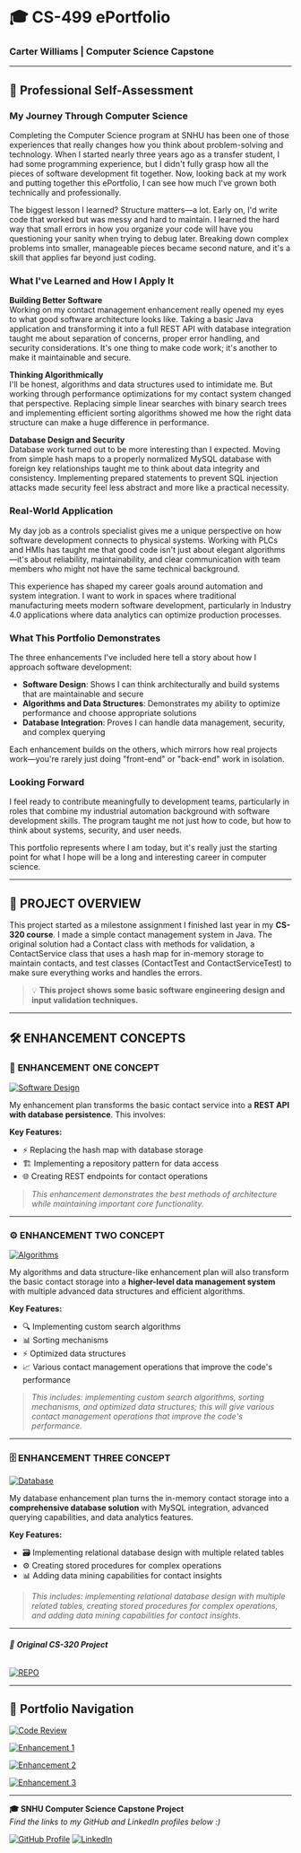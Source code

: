 # 🎓 CS-499 ePortfolio
### Carter Williams | Computer Science Capstone

---

## 📝 Professional Self-Assessment

### My Journey Through Computer Science

Completing the Computer Science program at SNHU has been one of those experiences that really changes how you think about problem-solving and technology. When I started nearly three years ago as a transfer student, I had some programming experience, but I didn't fully grasp how all the pieces of software development fit together. Now, looking back at my work and putting together this ePortfolio, I can see how much I've grown both technically and professionally.

The biggest lesson I learned? Structure matters—a lot. Early on, I'd write code that worked but was messy and hard to maintain. I learned the hard way that small errors in how you organize your code will have you questioning your sanity when trying to debug later. Breaking down complex problems into smaller, manageable pieces became second nature, and it's a skill that applies far beyond just coding.

### What I've Learned and How I Apply It

**Building Better Software**  
Working on my contact management enhancement really opened my eyes to what good software architecture looks like. Taking a basic Java application and transforming it into a full REST API with database integration taught me about separation of concerns, proper error handling, and security considerations. It's one thing to make code work; it's another to make it maintainable and secure.

**Thinking Algorithmically**  
I'll be honest, algorithms and data structures used to intimidate me. But working through performance optimizations for my contact system changed that perspective. Replacing simple linear searches with binary search trees and implementing efficient sorting algorithms showed me how the right data structure can make a huge difference in performance.

**Database Design and Security**  
Database work turned out to be more interesting than I expected. Moving from simple hash maps to a properly normalized MySQL database with foreign key relationships taught me to think about data integrity and consistency. Implementing prepared statements to prevent SQL injection attacks made security feel less abstract and more like a practical necessity.

### Real-World Application

My day job as a controls specialist gives me a unique perspective on how software development connects to physical systems. Working with PLCs and HMIs has taught me that good code isn't just about elegant algorithms—it's about reliability, maintainability, and clear communication with team members who might not have the same technical background.

This experience has shaped my career goals around automation and system integration. I want to work in spaces where traditional manufacturing meets modern software development, particularly in Industry 4.0 applications where data analytics can optimize production processes.

### What This Portfolio Demonstrates

The three enhancements I've included here tell a story about how I approach software development:

- **Software Design**: Shows I can think architecturally and build systems that are maintainable and secure
- **Algorithms and Data Structures**: Demonstrates my ability to optimize performance and choose appropriate solutions
- **Database Integration**: Proves I can handle data management, security, and complex querying

Each enhancement builds on the others, which mirrors how real projects work—you're rarely just doing "front-end" or "back-end" work in isolation.

### Looking Forward

I feel ready to contribute meaningfully to development teams, particularly in roles that combine my industrial automation background with software development skills. The program taught me not just how to code, but how to think about systems, security, and user needs.

This portfolio represents where I am today, but it's really just the starting point for what I hope will be a long and interesting career in computer science.

---

## 🚀 PROJECT OVERVIEW

This project started as a milestone assignment I finished last year in my **CS-320 course**. I made a simple contact management system in Java. The original solution had a Contact class with methods for validation, a ContactService class that uses a hash map for in-memory storage to maintain contacts, and test classes (ContactTest and ContactServiceTest) to make sure everything works and handles the errors. 

> 💡 **This project shows some basic software engineering design and input validation techniques.**

---

## 🛠️ ENHANCEMENT CONCEPTS

### 🔧 **ENHANCEMENT ONE CONCEPT**
[![Software Design](https://img.shields.io/badge/ENHANCEMENT-SOFTWARE%20DESIGN%20%26%20ENGINEERING-brightgreen?style=for-the-badge&logo=code)](https://github.com/carterdwill3/CS-499/tree/EnhancementOne)

My enhancement plan transforms the basic contact service into a **REST API with database persistence**. This involves:

**Key Features:**
- ⚡ Replacing the hash map with database storage
- 🏗️ Implementing a repository pattern for data access  
- 🌐 Creating REST endpoints for contact operations

> *This enhancement demonstrates the best methods of architecture while maintaining important core functionality.*

---

### ⚙️ **ENHANCEMENT TWO CONCEPT**
[![Algorithms](https://img.shields.io/badge/ENHANCEMENT-ALGORITHMS%20%26%20DATA%20STRUCTURES-orange?style=for-the-badge&logo=algorithm)](https://github.com/carterdwill3/CS-499/tree/EnhancementTwo)

My algorithms and data structure-like enhancement plan will also transform the basic contact storage into a **higher-level data management system** with multiple advanced data structures and efficient algorithms. 

**Key Features:**
- 🔍 Implementing custom search algorithms
- 📊 Sorting mechanisms  
- ⚡ Optimized data structures
- 📈 Various contact management operations that improve the code's performance

> *This includes: implementing custom search algorithms, sorting mechanisms, and optimized data structures; this will give various contact management operations that improve the code's performance.*

---

### 🗄️ **ENHANCEMENT THREE CONCEPT**
[![Database](https://img.shields.io/badge/ENHANCEMENT-DATABASE%20DESIGN-purple?style=for-the-badge&logo=database)](https://github.com/carterdwill3/CS-499/tree/EnhancementThree)

My database enhancement plan turns the in-memory contact storage into a **comprehensive database solution** with MySQL integration, advanced querying capabilities, and data analytics features.

**Key Features:**
- 🗃️ Implementing relational database design with multiple related tables
- ⚙️ Creating stored procedures for complex operations
- 📊 Adding data mining capabilities for contact insights

> *This includes: implementing relational database design with multiple related tables, creating stored procedures for complex operations, and adding data mining capabilities for contact insights.*

---

###### 📁 **Original CS-320 Project**

[![REPO](https://img.shields.io/badge/REPO-CS--320-lightgrey?style=for-the-badge&logo=github)](https://github.com/carterdwill3/CS-320)

---

## 🎯 Portfolio Navigation

[![Code Review](https://img.shields.io/badge/🎥%20WATCH-CODE%20REVIEW-red?style=for-the-badge)](https://snhu-my.sharepoint.com/:u:/g/personal/carter_williams_snhu_edu/ESMFtUZwLRtBk-mPhNo57WgB0nXOLukuOM0bAAvT6TwRWw?nav=eyJyZWZlcnJhbEluZm8iOnsicmVmZXJyYWxBcHAiOiJPbmVEcml2ZUZvckJ1c2luZXNzIiwicmVmZXJyYWxBcHBQbGF0Zm9ybSI6IldlYiIsInJlZmVycmFsTW9kZSI6InZpZXciLCJyZWZlcnJhbFZpZXciOiJNeUZpbGVzTGlua0NvcHkifX0&e=rUOxye)

[![Enhancement 1](https://img.shields.io/badge/🔧%20SOFTWARE-DESIGN%20ENGINEERING-brightgreen?style=for-the-badge)](https://github.com/carterdwill3/CS-499/tree/EnhancementOne)

[![Enhancement 2](https://img.shields.io/badge/⚙️%20ALGORITHMS-DATA%20STRUCTURES-orange?style=for-the-badge)](https://github.com/carterdwill3/CS-499/tree/EnhancementTwo)

[![Enhancement 3](https://img.shields.io/badge/🗄️%20DATABASE-DESIGN%20INTEGRATION-purple?style=for-the-badge)](https://github.com/carterdwill3/CS-499/tree/EnhancementThree)

---

**🎓 SNHU Computer Science Capstone Project**  
*Find the links to my GitHub and LinkedIn profiles below :)*

[![GitHub Profile](https://img.shields.io/badge/GitHub-carterdwill3-black?style=flat&logo=github)](https://github.com/carterdwill3)
[![LinkedIn](https://img.shields.io/badge/LinkedIn-Carter_Williams-0077B5?style=flat&logo=linkedin&logoColor=white)](https://www.linkedin.com/in/carter-williams-1ab6b61a6/)
